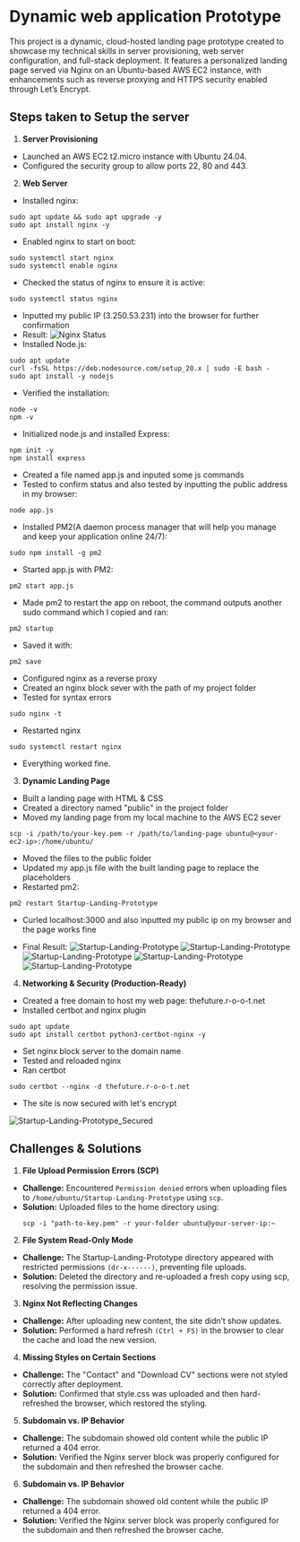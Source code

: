 # Dynamic web application Prototype

This project is a dynamic, cloud-hosted landing page prototype created to showcase my technical skills in server provisioning, web server configuration, and full-stack deployment. It features a personalized landing page served via Nginx on an Ubuntu-based AWS EC2 instance, with enhancements such as reverse proxying and HTTPS security enabled through Let’s Encrypt.

## Steps taken to Setup the server
1. **Server Provisioning**
- Launched an AWS EC2 t2.micro instance with Ubuntu 24.04.
- Configured the security group to allow ports 22, 80 and 443.

2. **Web Server**
- Installed nginx:
```
sudo apt update && sudo apt upgrade -y 
sudo apt install nginx -y
```
- Enabled nginx to start on boot:
```
sudo systemctl start nginx
sudo systemctl enable nginx
```
- Checked the status of nginx to ensure it is active:
```
sudo systemctl status nginx
```
- Inputted my public IP (3.250.53.231) into the browser for further confirmation
- Result:
![Nginx Status](./Assets/Nginx%20status.png)
- Installed Node.js:
```
sudo apt update
curl -fsSL https://deb.nodesource.com/setup_20.x | sudo -E bash -
sudo apt install -y nodejs
```
- Verified the installation:
```
node -v
npm -v
```
- Initialized node.js and installed Express:
```
npm init -y
npm install express
```
- Created a file named app.js and inputed some js commands
- Tested to confirm status and also tested by inputting the public address in my browser:
```
node app.js
```
- Installed PM2(A daemon process manager that will help you manage and keep your application online 24/7):
```
sudo npm install -g pm2
```
- Started app.js with PM2:
```
pm2 start app.js
```
- Made pm2 to restart the app on reboot, the command outputs another sudo command which I copied and ran:
```
pm2 startup
```
- Saved it with:
```
pm2 save
```
- Configured nginx as a reverse proxy
- Created an nginx block sever with the path of my project folder
- Tested for syntax errors
```
sudo nginx -t
```
- Restarted nginx
```
sudo systemctl restart nginx
```
- Everything worked fine.

3. **Dynamic Landing Page**
- Built a landing page with HTML & CSS
- Created a directory named "public" in the project folder
- Moved my landing page from my local machine to the AWS EC2 sever
```
scp -i /path/to/your-key.pem -r /path/to/landing-page ubuntu@<your-ec2-ip>:/home/ubuntu/
```
- Moved the files to the public folder
- Updated my app.js file with the built landing page to replace the placeholders
- Restarted pm2:
```
pm2 restart Startup-Landing-Prototype
```
- Curled localhost:3000 and also inputted my public ip on my browser and the page works fine

- Final Result:
![Startup-Landing-Prototype](./Assets/Startup-Landing-Prototype%201.png)
![Startup-Landing-Prototype](./Assets/Startup-Landing-Prototype%202.png)
![Startup-Landing-Prototype](./Assets/Startup-Landing-Prototype%203.png)
![Startup-Landing-Prototype](./Assets/Startup-Landing-Prototype%204.png)
![Startup-Landing-Prototype](./Assets/Startup-Landing-Prototype%205.png)


4. **Networking & Security (Production-Ready)**
- Created a free domain to host my web page: thefuture.r-o-o-t.net
- Installed certbot and nginx plugin
```
sudo apt update
sudo apt install certbot python3-certbot-nginx -y
```
- Set nginx block server to the domain name
- Tested and reloaded nginx
- Ran certbot
```
sudo certbot --nginx -d thefuture.r-o-o-t.net
```
- The site is now secured with let's encrypt

![Startup-Landing-Prototype_Secured](./Assets/Startup-Landing-Prototype_Secured.png)

## Challenges & Solutions

1. **File Upload Permission Errors (SCP)**
- **Challenge:** Encountered `Permission denied` errors when uploading files to `/home/ubuntu/Startup-Landing-Prototype` using `scp`.
- **Solution:** Uploaded files to the home directory using:
  ```
  scp -i "path-to-key.pem" -r your-folder ubuntu@your-server-ip:~
  ```

2. **File System Read-Only Mode**
- **Challenge:** The Startup-Landing-Prototype directory appeared with restricted permissions `(dr-x------)`, preventing file uploads.
- **Solution:** Deleted the directory and re-uploaded a fresh copy using scp, resolving the permission issue.

3. **Nginx Not Reflecting Changes**
- **Challenge:** After uploading new content, the site didn’t show updates.
- **Solution:**  Performed a hard refresh `(Ctrl + F5)` in the browser to clear the cache and load the new version.

4. **Missing Styles on Certain Sections**
- **Challenge:** The "Contact" and "Download CV" sections were not styled correctly after deployment.
- **Solution:**  Confirmed that style.css was uploaded and then hard-refreshed the browser, which restored the styling.

5. **Subdomain vs. IP Behavior**
- **Challenge:** The subdomain showed old content while the public IP returned a 404 error.
- **Solution:**  Verified the Nginx server block was properly configured for the subdomain and then refreshed the browser cache.

6. **Subdomain vs. IP Behavior**
- **Challenge:** The subdomain showed old content while the public IP returned a 404 error.
- **Solution:**  Verified the Nginx server block was properly configured for the subdomain and then refreshed the browser cache.